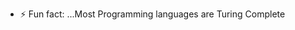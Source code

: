 - ⚡ Fun fact: ...Most Programming languages are Turing Complete

<!---
3model3/3model3 is a ✨ special ✨ repository because its `README.md` (this file) appears on your GitHub profile.
You can click the Preview link to take a look at your changes.
--->
